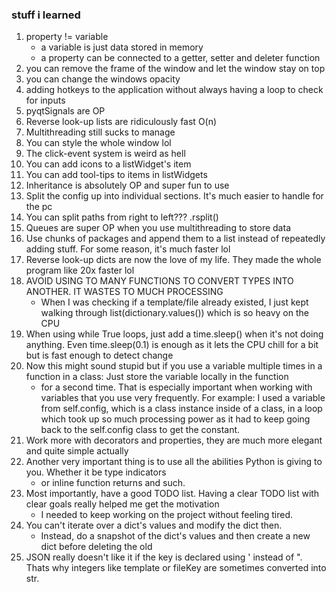 ### stuff i learned

1. property != variable
	- a variable is just data stored in memory
	- a property can be connected to a getter, setter and deleter function
2. you can remove the frame of the window and let the window stay on top
3. you can change the windows opacity
4. adding hotkeys to the application without always having a loop to check for inputs
5. pyqtSignals are OP
6. Reverse look-up lists are ridiculously fast O(n)
7. Multithreading still sucks to manage
8. You can style the whole window lol
9. The click-event system is weird as hell
10. You can add icons to a listWidget's item
11. You can add tool-tips to items in listWidgets
12. Inheritance is absolutely OP and super fun to use
13. Split the config up into individual sections. It's much easier to handle for the pc
14. You can split paths from right to left??? .rsplit()
15. Queues are super OP when you use multithreading to store data 
16. Use chunks of packages and append them to a list instead of repeatedly adding stuff. For some reason, it's much faster lol
17. Reverse look-up dicts are now the love of my life. They made the whole program like 20x faster lol
18. AVOID USING TO MANY FUNCTIONS TO CONVERT TYPES INTO ANOTHER. IT WASTES TO MUCH PROCESSING
	- When I was checking if a template/file already existed, I just kept walking through list(dictionary.values()) which is so heavy on the CPU
19. When using while True loops, just add a time.sleep() when it's not doing anything. Even time.sleep(0.1) is enough as it lets the CPU
	chill for a bit but is fast enough to detect change
20. Now this might sound stupid but if you use a variable multiple times in a function in a class: Just store the variable locally in the function
	- for a second time. That is especially important when working with variables that you use very frequently.
	For example: I used a variable from self.config, which is a class instance inside of a class, in a loop which took up so much processing power
	as it had to keep going back to the self.config class to get the constant.
21. Work more with decorators and properties, they are much more elegant and quite simple actually
22. Another very important thing is to use all the abilities Python is giving to you. Whether it be type indicators
	- or inline function returns and such.
23. Most importantly, have a good TODO list. Having a clear TODO list with clear goals really helped me get the motivation
	- I needed to keep working on the project without feeling tired.
24. You can't iterate over a dict's values and modify the dict then.
    - Instead, do a snapshot of the dict's values and then create a new dict before deleting the old
25. JSON really doesn't like it if the key is declared using ' instead of ". Thats why integers like template or fileKey are sometimes converted 
into str.